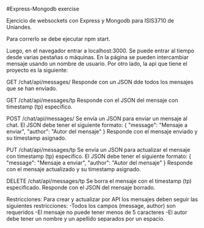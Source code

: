 #Express-Mongodb exercise

Ejercicio de websockets con Express y Mongodb para ISIS3710 de Uniandes.

Para correrlo se debe ejecutar npm start.

Luego, en el navegador entrar a localhost:3000. Se puede entrar al tiempo desde varias pestañas o máquinas. En la página se pueden intercambiar mensaje usando un nombre de usuario. Por otro lado, la api que tiene el proyecto es la siguiente:

GET /chat/api/messages/ Responde con un JSON dde todos los mensajes que se han enviado.

GET /chat/api/messages/tp Responde con el JSON del mensaje con timestamp (tp) específico.

POST /chat/api/messages/ Se envía un JSON para enviar un mensaje al chat. El JSON debe tener el siguiente formato: { "message": "Mensaje a enviar", "author": "Autor del mensaje" } Responde con el mensaje enviado y su timestamp asignado.

PUT /chat/api/messages/tp Se envía un JSON para actualizar el mensaje con timestamp (tp) específico. El JSON debe tener el siguiente formato: { "message": "Mensaje a enviar", "author": "Autor del mensaje" } Responde con el mensaje actualizado y su timestamp asignado.

DELETE /chat/api/messages/tp Se borra el mensaje con el timestamp (tp) especificado. Responde con el JSON del mensaje borrado.

Restricciones: Para crear y actualizar por API los mensajes deben seguir las siguientes restricciones: -Todos los campos (message, author) son requeridos -El mensaje no puede tener menos de 5 caracteres -El autor debe tener un nombre y un apellido separados por un espacio.
